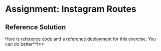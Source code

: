 # Assignment: Instagram Routes

## Reference Solution

Here is <a href="https://github.com/SkillsUnion/instagram-base-app/tree/solution-routes-base" target="_blank">reference code</a> and a <a href="https://instagram-bootcamp-3.web.app/" target="_blank">reference deployment</a> for this exercise. You can do better**!**